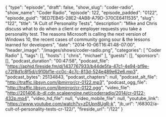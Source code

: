 {
  "type": "episode",
  "draft": false,
  "show_slug": "coder-radio",
  "show_name": "Coder Radio",
  "episode": 122,
  "episode_padded": "0122",
  "episode_guid": "9ED7EB45-28E2-4AB8-A79D-370CE6411535",
  "slug": "122",
  "title": "A Cult of Personality Tests",
  "description": "Mike and Chris discuss what to do when a client or employer requests you take a personality test. The reasons Microsoft is calling the next version of Windows 10, the recent cases of community going sour & the lessons learned for developers",
  "date": "2014-10-06T16:41:48-07:00",
  "header_image": "/images/shows/coder-radio.png",
  "categories": [
    "Coder Radio"
  ],
  "tags": [],
  "hosts": [
    "chris",
    "michael"
  ],
  "guests": [],
  "sponsors": [],
  "podcast_duration": "00:47:58",
  "podcast_file": "https://aphid.fireside.fm/d/1437767933/b44de5fa-47c1-4e94-bf9e-c72f8d1c8f5d/c910bf1e-cc0c-4c7c-813d-524e489e62e6.mp3",
  "podcast_bytes": 25134843,
  "podcast_chapters": null,
  "podcast_alt_file": "http://traffic.libsyn.com/jbmirror/cr-0122.mp3",
  "podcast_ogg_file": "http://traffic.libsyn.com/jbmirror/cr-0122.ogg",
  "video_file": "http://201406.jb-dl.cdn.scaleengine.net/coderradio/2014/cr-0122-432p.mp4",
  "video_hd_file": null,
  "video_mobile_file": null,
  "youtube_link": "https://www.youtube.com/watch?v=zDUpn8UgR-k",
  "jb_url": "/68302/a-cult-of-personality-tests-cr-122/",
  "fireside_url": "/122"
}

